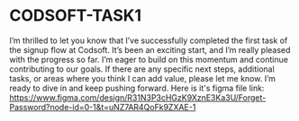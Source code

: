 # CODSOFT-TASK1
I’m thrilled to let you know that I’ve successfully completed the first task of the signup flow at Codsoft.
It’s been an exciting start, and I’m really pleased with the progress so far.
I’m eager to build on this momentum and continue contributing to our goals.
If there are any specific next steps, additional tasks, or areas where you think I can add value, please let me know.
I’m ready to dive in and keep pushing forward.
Here is it's figma file link:
https://www.figma.com/design/R31N3P3cHGzK9XznE3Ka3U/Forget-Password?node-id=0-1&t=uNZ7AR4QoFk9ZXAE-1
